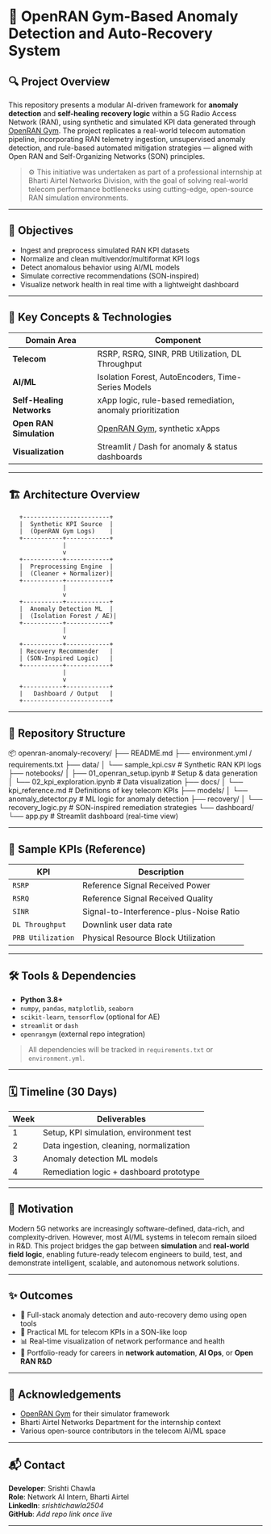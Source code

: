 # 📡 OpenRAN Gym-Based Anomaly Detection and Auto-Recovery System

## 🔍 Project Overview

This repository presents a modular AI-driven framework for **anomaly detection** and **self-healing recovery logic** within a 5G Radio Access Network (RAN), using synthetic and simulated KPI data generated through [OpenRAN Gym](https://github.com/open-5g/openrangym). The project replicates a real-world telecom automation pipeline, incorporating RAN telemetry ingestion, unsupervised anomaly detection, and rule-based automated mitigation strategies — aligned with Open RAN and Self-Organizing Networks (SON) principles.

> ⚙️ This initiative was undertaken as part of a professional internship at Bharti Airtel Networks Division, with the goal of solving real-world telecom performance bottlenecks using cutting-edge, open-source RAN simulation environments.

---

## 🎯 Objectives

- Ingest and preprocess simulated RAN KPI datasets
- Normalize and clean multivendor/multiformat KPI logs
- Detect anomalous behavior using AI/ML models
- Simulate corrective recommendations (SON-inspired)
- Visualize network health in real time with a lightweight dashboard

---

## 🧠 Key Concepts & Technologies

| Domain Area             | Component |
|-------------------------|-----------|
| **Telecom**             | RSRP, RSRQ, SINR, PRB Utilization, DL Throughput |
| **AI/ML**               | Isolation Forest, AutoEncoders, Time-Series Models |
| **Self-Healing Networks** | xApp logic, rule-based remediation, anomaly prioritization |
| **Open RAN Simulation** | [OpenRAN Gym](https://openrangym.com), synthetic xApps |
| **Visualization**       | Streamlit / Dash for anomaly & status dashboards |

---

## 🏗 Architecture Overview

       +------------------------+
       |  Synthetic KPI Source  |
       |  (OpenRAN Gym Logs)    |
       +-----------+------------+
                   |
                   v
       +-----------+------------+
       |  Preprocessing Engine  |
       |  (Cleaner + Normalizer)|
       +-----------+------------+
                   |
                   v
       +-----------+------------+
       |  Anomaly Detection ML  |
       |  (Isolation Forest / AE)|
       +-----------+------------+
                   |
                   v
       +-----------+------------+
       | Recovery Recommender   |
       | (SON-Inspired Logic)   |
       +-----------+------------+
                   |
                   v
       +-----------+------------+
       |   Dashboard / Output   |
       +------------------------+

---

## 📁 Repository Structure

📦 openran-anomaly-recovery/
├── README.md
├── environment.yml / requirements.txt
├── data/
│ └── sample_kpi.csv # Synthetic RAN KPI logs
├── notebooks/
│ ├── 01_openran_setup.ipynb # Setup & data generation
│ └── 02_kpi_exploration.ipynb # Data visualization
├── docs/
│ └── kpi_reference.md # Definitions of key telecom KPIs
├── models/
│ └── anomaly_detector.py # ML logic for anomaly detection
├── recovery/
│ └── recovery_logic.py # SON-inspired remediation strategies
└── dashboard/
└── app.py # Streamlit dashboard (real-time view)


---

## 🧪 Sample KPIs (Reference)

| KPI           | Description                              |
|---------------|------------------------------------------|
| `RSRP`        | Reference Signal Received Power          |
| `RSRQ`        | Reference Signal Received Quality        |
| `SINR`        | Signal-to-Interference-plus-Noise Ratio  |
| `DL Throughput`| Downlink user data rate                 |
| `PRB Utilization`| Physical Resource Block Utilization    |

---

## 🛠 Tools & Dependencies

- **Python 3.8+**
- `numpy`, `pandas`, `matplotlib`, `seaborn`
- `scikit-learn`, `tensorflow` (optional for AE)
- `streamlit` or `dash`
- `openrangym` (external repo integration)

> All dependencies will be tracked in `requirements.txt` or `environment.yml`.

---

## 🗓️ Timeline (30 Days)

| Week | Deliverables |
|------|--------------|
| 1    | Setup, KPI simulation, environment test |
| 2    | Data ingestion, cleaning, normalization |
| 3    | Anomaly detection ML models |
| 4    | Remediation logic + dashboard prototype |

---

## 📌 Motivation

Modern 5G networks are increasingly software-defined, data-rich, and complexity-driven. However, most AI/ML systems in telecom remain siloed in R&D. This project bridges the gap between **simulation** and **real-world field logic**, enabling future-ready telecom engineers to build, test, and demonstrate intelligent, scalable, and autonomous network solutions.

---

## ✨ Outcomes

- 🚀 Full-stack anomaly detection and auto-recovery demo using open tools
- 🧠 Practical ML for telecom KPIs in a SON-like loop
- 📊 Real-time visualization of network performance and health
- 💼 Portfolio-ready for careers in **network automation**, **AI Ops**, or **Open RAN R&D**

---

## 🤝 Acknowledgements

- [OpenRAN Gym](https://github.com/open-5g/openrangym) for their simulator framework
- Bharti Airtel Networks Department for the internship context
- Various open-source contributors in the telecom AI/ML space

---

## 📬 Contact

**Developer**: Srishti Chawla  
**Role**: Network AI Intern, Bharti Airtel  
**LinkedIn**: *srishtichawla2504*  
**GitHub**: *Add repo link once live*

---
